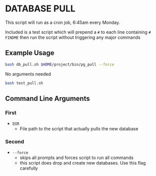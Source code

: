 # DATABASE PULL

This script will run as a cron job, 6:45am every Monday. 

Included is a test script which will prepend a `#` to each line containing `# FINDME`
then run the script without triggering any major commands

## Example Usage

``` bash
bash db_pull.sh $HOME/project/bin/pg_pull --force
```

No arguments needed
``` bash
bash test_pull.sh
```

## Command Line Arguments
### First
* `DIR`
  * File path to the script that actually pulls the new database

### Second
* `--force`
  * skips all prompts and forces script to run all commands
  * this script does drop and create new databases. Use this flag carefully
